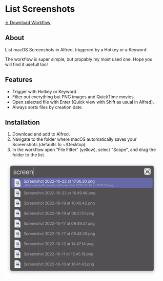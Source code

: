 # List Screenshots

[⤓ Download Workflow](https://github.com/psu/alfred-list-screenshots/raw/v1/List%20Screenshots.alfredworkflow)

## About

List macOS Screenshots in Alfred, triggered by a Hotkey or a Keyword.

The workflow is super simple, but propably my most used one. Hope you will find it usefull too!

## Features

- Trigger with Hotkey or Keyword.
- Filter out everything but PNG images and QuickTime movies.
- Open selected file with Enter (Quick view with Shift as usual in Alfred).
- Always sorts files by creation date.

## Installation

1. Download and add to Alfred.
2. Navigate to the folder where macOS automatically saves your Screenshots (defaults to ~/Desktop).
3. In the workflow open "File Filter" (yellow), select "Scope", and drag the folder to the list.

![Screenshot of Alfred with the workflow triggered by Hotkey](demo.png)
